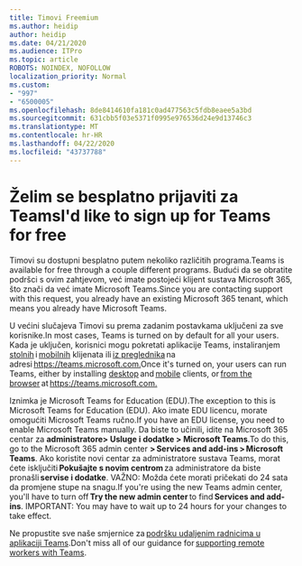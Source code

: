 ```yaml
---
title: Timovi Freemium
ms.author: heidip
author: heidip
ms.date: 04/21/2020
ms.audience: ITPro
ms.topic: article
ROBOTS: NOINDEX, NOFOLLOW
localization_priority: Normal
ms.custom:
- "997"
- "6500005"
ms.openlocfilehash: 8de8414610fa181c0ad477563c5fdb8eaee5a3bd
ms.sourcegitcommit: 631cbb5f03e5371f0995e976536d24e9d13746c3
ms.translationtype: MT
ms.contentlocale: hr-HR
ms.lasthandoff: 04/22/2020
ms.locfileid: "43737788"
---
```

# <a name="id-like-to-sign-up-for-teams-for-free"></a><span data-ttu-id="47a7d-102">Želim se besplatno prijaviti za Teams</span><span class="sxs-lookup"><span data-stu-id="47a7d-102">I'd like to sign up for Teams for free</span></span>

<span data-ttu-id="47a7d-103">Timovi su dostupni besplatno putem nekoliko različitih programa.</span><span class="sxs-lookup"><span data-stu-id="47a7d-103">Teams is available for free through a couple different programs.</span></span> <span data-ttu-id="47a7d-104">Budući da se obratite podršci s ovim zahtjevom, već imate postojeći klijent sustava Microsoft 365, što znači da već imate Microsoft Teams.</span><span class="sxs-lookup"><span data-stu-id="47a7d-104">Since you are contacting support with this request, you already have an existing Microsoft 365 tenant, which means you already have Microsoft Teams.</span></span>

<span data-ttu-id="47a7d-105">U većini slučajeva Timovi su prema zadanim postavkama uključeni za sve korisnike.</span><span class="sxs-lookup"><span data-stu-id="47a7d-105">In most cases, Teams is turned on by default for all your users.</span></span> <span data-ttu-id="47a7d-106">Kada je uključen, korisnici mogu pokretati aplikacije Teams, instaliranjem [stolnih](https://docs.microsoft.com/MicrosoftTeams/get-clients#desktop-client) i [mobilnih](https://docs.microsoft.com/MicrosoftTeams/get-clients#mobile-clients) klijenata ili [iz preglednika](https://docs.microsoft.com/MicrosoftTeams/get-clients#web-client) na adresi <https://teams.microsoft.com.></span><span class="sxs-lookup"><span data-stu-id="47a7d-106">Once it's turned on, your users can run Teams, either by installing [desktop](https://docs.microsoft.com/MicrosoftTeams/get-clients#desktop-client) and [mobile](https://docs.microsoft.com/MicrosoftTeams/get-clients#mobile-clients) clients, or [from the browser](https://docs.microsoft.com/MicrosoftTeams/get-clients#web-client) at <https://teams.microsoft.com.></span></span>

<span data-ttu-id="47a7d-107">Iznimka je Microsoft Teams for Education (EDU).</span><span class="sxs-lookup"><span data-stu-id="47a7d-107">The exception to this is Microsoft Teams for Education (EDU).</span></span> <span data-ttu-id="47a7d-108">Ako imate EDU licencu, morate omogućiti Microsoft Teams ručno.</span><span class="sxs-lookup"><span data-stu-id="47a7d-108">If you have an EDU license, you need to enable Microsoft Teams manually.</span></span> <span data-ttu-id="47a7d-109">Da biste to učinili, idite na Microsoft 365 centar za **administratore> Usluge i dodatke > Microsoft Teams**.</span><span class="sxs-lookup"><span data-stu-id="47a7d-109">To do this, go to the Microsoft 365 admin center **> Services and add-ins > Microsoft Teams**.</span></span> <span data-ttu-id="47a7d-110">Ako koristite novi centar za administratore sustava Teams, morat ćete isključiti **Pokušajte s novim centrom** za administratore da biste pronašli **servise i dodatke**. VAŽNO: Možda ćete morati pričekati do 24 sata da promjene stupe na snagu.</span><span class="sxs-lookup"><span data-stu-id="47a7d-110">If you're using the new Teams admin center, you'll have to turn off **Try the new admin center** to find **Services and add-ins**. IMPORTANT: You may have to wait up to 24 hours for your changes to take effect.</span></span>

<span data-ttu-id="47a7d-111">Ne propustite sve naše smjernice za [podršku udaljenim radnicima u aplikaciji Teams](https://docs.microsoft.com/MicrosoftTeams/support-remote-work-with-teams).</span><span class="sxs-lookup"><span data-stu-id="47a7d-111">Don't miss all of our guidance for [supporting remote workers with Teams](https://docs.microsoft.com/MicrosoftTeams/support-remote-work-with-teams).</span></span>
